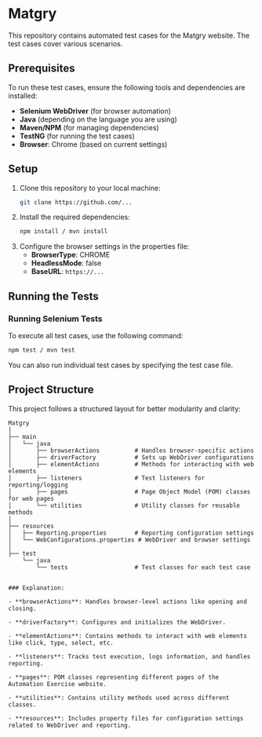 # Matgry

This repository contains automated test cases for the Matgry website. The test cases cover various scenarios.

## Prerequisites

To run these test cases, ensure the following tools and dependencies are installed:

- **Selenium WebDriver** (for browser automation)
- **Java** (depending on the language you are using)
- **Maven/NPM** (for managing dependencies)
- **TestNG** (for running the test cases)
- **Browser**: Chrome (based on current settings)



## Setup

1. Clone this repository to your local machine:
   ```bash
   git clone https://github.com/...
   ```
2. Install the required dependencies:
   ```bash
   npm install / mvn install
   ```
3. Configure the browser settings in the properties file:
   - **BrowserType**: CHROME
   - **HeadlessMode**: false
   - **BaseURL**: `https://...`

## Running the Tests

### Running Selenium Tests

To execute all test cases, use the following command:
```bash
npm test / mvn test
```

You can also run individual test cases by specifying the test case file.


## Project Structure

This project follows a structured layout for better modularity and clarity:

```
Matgry
│
├── main
│   └── java
│       ├── browserActions          # Handles browser-specific actions
│       ├── driverFactory           # Sets up WebDriver configurations
│       ├── elementActions          # Methods for interacting with web elements
│       ├── listeners               # Test listeners for reporting/logging
│       ├── pages                   # Page Object Model (POM) classes for web pages
│       └── utilities               # Utility classes for reusable methods
│
├── resources
│   ├── Reporting.properties        # Reporting configuration settings
│   └── WebConfigurations.properties # WebDriver and browser settings
│
├── test
    └── java
        └── tests                   # Test classes for each test case
     
            
### Explanation:

- **browserActions**: Handles browser-level actions like opening and closing.
  
- **driverFactory**: Configures and initializes the WebDriver.

- **elementActions**: Contains methods to interact with web elements like click, type, select, etc.

- **listeners**: Tracks test execution, logs information, and handles reporting.

- **pages**: POM classes representing different pages of the Automation Exercise website.

- **utilities**: Contains utility methods used across different classes.

- **resources**: Includes property files for configuration settings related to WebDriver and reporting.

